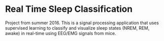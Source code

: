 # Real Time Sleep Classification

Project from summer 2016. This is a signal processing application that uses supervised learning to classify and visualize sleep states (NREM, REM, awake) in real-time using EEG/EMG signals from mice. 
